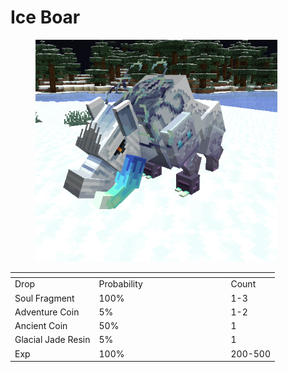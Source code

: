 # Ice Boar

<figure><img src="../../../../.gitbook/assets/image (4) (1) (1) (1).png" alt="" width="387"><figcaption></figcaption></figure>

<table data-header-hidden><thead><tr><th></th><th width="197"></th><th></th></tr></thead><tbody><tr><td>Drop</td><td>Probability</td><td>Count</td></tr><tr><td>Soul Fragment</td><td>100%</td><td>1-3</td></tr><tr><td>Adventure Coin</td><td>5%</td><td>1-2</td></tr><tr><td>Ancient Coin</td><td>50%</td><td>1</td></tr><tr><td>Glacial Jade Resin</td><td>5%</td><td>1</td></tr><tr><td>Exp</td><td>100%</td><td>200-500</td></tr></tbody></table>
